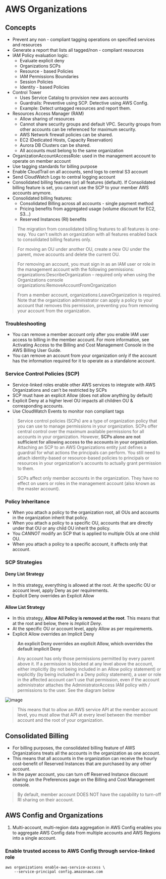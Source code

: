# AWS Organizations

## Concepts
- Prevent any non - compliant tagging operations on specified services and resources
- Generate a report that lists all tagged/non - compliant resources
- IAM Policy evaluation logic: 
	- Evaluate explicit deny
	- Organizations SCPs
	- Resource - based Policies
	- IAM Permissions Boundaries
	- Session Policies
	- Identity - based Policies
- Control Tower
	- Uses Service Catalog to provision new aws accounts
	- Guardrails: Preventive using SCP. Detective using AWS Config.
	- Example: Detect untagged resources and report them.
- Resources Access Manager  (RAM)
	- Allow sharing of resources
	- Cannot share security groups and default VPC. Security groups from other accounts can be referenced for maximum security.
	- AWS Network firewall policies can be shared.
	- EC2 (Dedicated Hosts, Capacity Reservation)
	- Aurora DB Clusters can be shared. 
	- All accounts must belong to the same organization
- OrganizationAccountAccessRole: used in the management account to operate on member account
- Use tagging standards for billing purpose
- Enable CloudTrail on all accounts, send logs to central S3 account
- Send CloudWatch Logs to central logging account
- Consolidated billing features (or) all features (default). If Consolidated billing feature is set, you cannot use the SCP to your member AWS accounts anymore.
- Consolidated billing features:
    - Consolidated Billing across all accounts - single payment method
    - Pricing benefits from aggregated usage (volume discount for EC2, S3…)
    - Reserved Instances (RI) benefits
 
 > The migration from consolidated billing features to all features is one-way. You can't switch an organization with all features enabled back to consolidated billing features only.

> For moving an OU under another OU, create a new OU under the parent, move accounts and delete the current OU.

> For removing an account, you must sign in as an IAM user or role in the management account with the following permissions: 
> organizations:DescribeOrganization – required only when using the Organizations console
> organizations:RemoveAccountFromOrganization

> From a member account, organizations:LeaveOrganization is required. Note that the organization administrator can apply a policy to your account that removes this permission, preventing you from removing your account from the organization.

### Troubleshooting

- You can remove a member account only after you enable IAM user access to billing in the member account. For more information, see Activating Access to the Billing and Cost Management Console in the AWS Billing User Guide.
- You can remove an account from your organization only if the account has the information required for it to operate as a standalone account. 

### Service Control Policies (SCP)
- Service-linked roles enable other AWS services to integrate with AWS Organizations and can't be restricted by SCPs
- SCP must have an explicit Allow (does not allow anything by default)
- Explicit Deny at a higher level OU impacts all children OU & corresponding accounts.
- Use CloudWatch Events to monitor non compliant tags

> Service control policies (SCPs) are a type of organization policy that you can use to manage permissions in your organization. 
> SCPs offer central control over the maximum available permissions for all accounts in your organization. 
> However, **SCPs alone are not sufficient for allowing access to the accounts in your organization.** 
> Attaching an SCP to an AWS Organizations entity just defines a guardrail for what actions the principals can perform. 
> You still need to attach identity-based or resource-based policies to principals or resources in your organization's accounts to actually grant permission to them.

> SCPs affect only member accounts in the organization. They have no effect on users or roles in the management account (also known as the master account).

### Policy Inheritance
- When you attach a policy to the organization root, all OUs and accounts in the organization inherit that policy.
- When you attach a policy to a specific OU, accounts that are directly under that OU or any child OU inherit the policy.
- You _CANNOT_ modify an SCP that is applied to multiple OUs at one child OU.
- When you attach a policy to a specific account, it affects only that account.

### SCP Strategies

#### Deny List Strategy
- In this strategy, everything is allowed at the root. At the specific OU or account level, apply Deny as per requirements.
- Explicit Deny overrides an Explicit Allow  

#### Allow List Strategy
- In this strategy, **Allow All Policy is removed at the root**. This means that at the root and below, there is _Implicit Deny_.
- At the specific OU or account level, apply Allow as per requirements.
- Explicit Allow overrides an Implicit Deny  

> **An explicit Deny overrides an explicit Allow, which overrides the default implicit Deny**

> Any account has only those permissions permitted by every parent above it. If a permission is blocked at any level above the account, either implicitly (by not being included in an Allow policy statement) or explicitly (by being included in a Deny policy statement), a user or role in the affected account can't use that permission, even if the account administrator attaches the AdministratorAccess IAM policy with */* permissions to the user. See the diagram below

![image](https://user-images.githubusercontent.com/15995686/186134160-5ecf9a80-5ebe-42ab-9bcf-b2e716fb3541.png)

> This means that to allow an AWS service API at the member account level, you must allow that API at every level between the member account and the root of your organization.

## Consolidated Billing

- For billing purposes, the consolidated billing feature of AWS Organizations treats all the accounts in the organization as one account. 
- This means that all accounts in the organization can receive the hourly cost-benefit of Reserved Instances that are purchased by any other account. 
- In the payer account, you can turn off Reserved Instance discount sharing on the Preferences page on the Billing and Cost Management console.

> By default, member account DOES NOT have the capability to turn-off RI sharing on their account.

## AWS Config and Organizations

1. Multi-account, multi-region data aggregation in AWS Config enables you to aggregate AWS Config data from multiple accounts and AWS Regions into a single account.

### Enable trusted access to AWS Config through service-linked role

```
aws organizations enable-aws-service-access \ 
    --service-principal config.amazonaws.com
```
